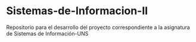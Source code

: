 # Sistemas-de-Informacion-II
Repositorio para el desarrollo del proyecto correspondiente a la asignatura de Sistemas de Información-UNS
